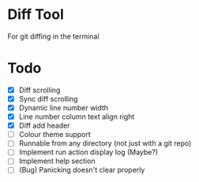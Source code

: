 # Diff Tool

For git diffing in the terminal

# Todo

- [x] Diff scrolling
- [x] Sync diff scrolling
- [x] Dynamic line number width
- [x] Line number column text align right
- [x] Diff add header
- [ ] Colour theme support
- [ ] Runnable from any directory (not just with a git repo)
- [ ] Implement run action display log (Maybe?)
- [ ] Implement help section
- [ ] (Bug) Panicking doesn't clear properly
